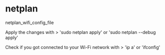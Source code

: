 # netplan

netplan_wifi_config_file

Apply the changes with > 'sudo netplan apply' or 'sudo netplan --debug apply'

Check if you got connected to your Wi-Fi network with > 'ip a' or 'ifconfig'
